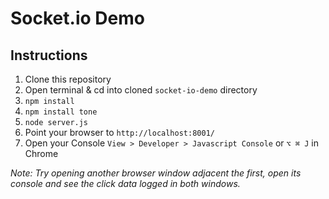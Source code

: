 # Socket.io Demo

## Instructions

1. Clone this repository
2. Open terminal & cd into cloned `socket-io-demo` directory
3. `npm install`
4. `npm install tone`
5. `node server.js`
6. Point your browser to `http://localhost:8001/`
7. Open your Console `View > Developer > Javascript Console` or `⌥ ⌘ J` in Chrome 

_Note: Try opening another browser window adjacent the first, open its console and see the click data logged in both windows._
